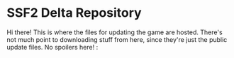 # SSF2 Delta Repository
Hi there! This is where the files for updating the game are hosted. There's not much point to downloading stuff from here, since they're just the public update files. No spoilers here! :
